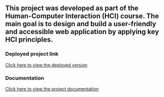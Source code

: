 
## This project was developed as part of the Human-Computer Interaction (HCI) course. The main goal is to design and build a user-friendly and accessible web application by applying key HCI principles. 


### Deployed project link
[Click here to view the deployed version](https://hci-test-xazg.vercel.app/)


### Documentation
[Click here to view the project documentation](https://www.notion.so/HELENA-ART-22079e332d078077a4cece0151365f66#25a79e332d0780aba77cebbd36fdf74e)
